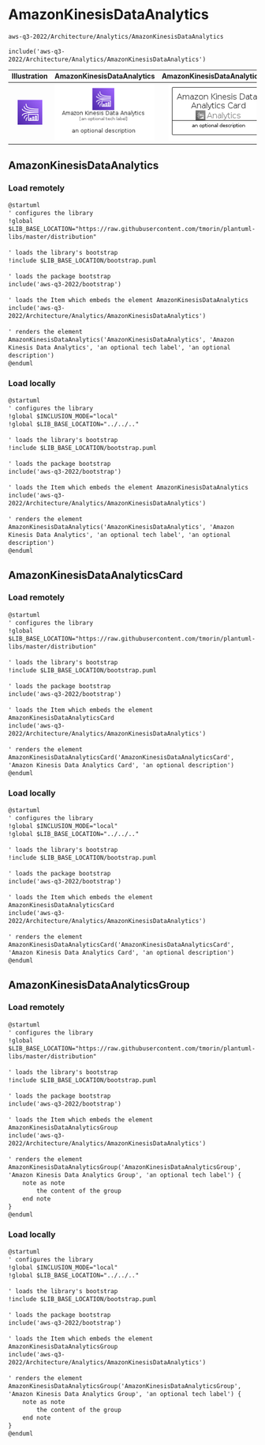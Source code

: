 # AmazonKinesisDataAnalytics


```text
aws-q3-2022/Architecture/Analytics/AmazonKinesisDataAnalytics
```

```text
include('aws-q3-2022/Architecture/Analytics/AmazonKinesisDataAnalytics')
```



| Illustration | AmazonKinesisDataAnalytics | AmazonKinesisDataAnalyticsCard | AmazonKinesisDataAnalyticsGroup |
| :---: | :---: | :---: | :---: |
| ![illustration for Illustration](../../../aws-q3-2022/Architecture/Analytics/AmazonKinesisDataAnalytics.png) | ![illustration for AmazonKinesisDataAnalytics](../../../aws-q3-2022/Architecture/Analytics/AmazonKinesisDataAnalytics.Local.png) | ![illustration for AmazonKinesisDataAnalyticsCard](../../../aws-q3-2022/Architecture/Analytics/AmazonKinesisDataAnalyticsCard.Local.png) | ![illustration for AmazonKinesisDataAnalyticsGroup](../../../aws-q3-2022/Architecture/Analytics/AmazonKinesisDataAnalyticsGroup.Local.png) |




## AmazonKinesisDataAnalytics

### Load remotely
```plantuml
@startuml
' configures the library
!global $LIB_BASE_LOCATION="https://raw.githubusercontent.com/tmorin/plantuml-libs/master/distribution"

' loads the library's bootstrap
!include $LIB_BASE_LOCATION/bootstrap.puml

' loads the package bootstrap
include('aws-q3-2022/bootstrap')

' loads the Item which embeds the element AmazonKinesisDataAnalytics
include('aws-q3-2022/Architecture/Analytics/AmazonKinesisDataAnalytics')

' renders the element
AmazonKinesisDataAnalytics('AmazonKinesisDataAnalytics', 'Amazon Kinesis Data Analytics', 'an optional tech label', 'an optional description')
@enduml
```

### Load locally
```plantuml
@startuml
' configures the library
!global $INCLUSION_MODE="local"
!global $LIB_BASE_LOCATION="../../.."

' loads the library's bootstrap
!include $LIB_BASE_LOCATION/bootstrap.puml

' loads the package bootstrap
include('aws-q3-2022/bootstrap')

' loads the Item which embeds the element AmazonKinesisDataAnalytics
include('aws-q3-2022/Architecture/Analytics/AmazonKinesisDataAnalytics')

' renders the element
AmazonKinesisDataAnalytics('AmazonKinesisDataAnalytics', 'Amazon Kinesis Data Analytics', 'an optional tech label', 'an optional description')
@enduml
```

## AmazonKinesisDataAnalyticsCard

### Load remotely
```plantuml
@startuml
' configures the library
!global $LIB_BASE_LOCATION="https://raw.githubusercontent.com/tmorin/plantuml-libs/master/distribution"

' loads the library's bootstrap
!include $LIB_BASE_LOCATION/bootstrap.puml

' loads the package bootstrap
include('aws-q3-2022/bootstrap')

' loads the Item which embeds the element AmazonKinesisDataAnalyticsCard
include('aws-q3-2022/Architecture/Analytics/AmazonKinesisDataAnalytics')

' renders the element
AmazonKinesisDataAnalyticsCard('AmazonKinesisDataAnalyticsCard', 'Amazon Kinesis Data Analytics Card', 'an optional description')
@enduml
```

### Load locally
```plantuml
@startuml
' configures the library
!global $INCLUSION_MODE="local"
!global $LIB_BASE_LOCATION="../../.."

' loads the library's bootstrap
!include $LIB_BASE_LOCATION/bootstrap.puml

' loads the package bootstrap
include('aws-q3-2022/bootstrap')

' loads the Item which embeds the element AmazonKinesisDataAnalyticsCard
include('aws-q3-2022/Architecture/Analytics/AmazonKinesisDataAnalytics')

' renders the element
AmazonKinesisDataAnalyticsCard('AmazonKinesisDataAnalyticsCard', 'Amazon Kinesis Data Analytics Card', 'an optional description')
@enduml
```

## AmazonKinesisDataAnalyticsGroup

### Load remotely
```plantuml
@startuml
' configures the library
!global $LIB_BASE_LOCATION="https://raw.githubusercontent.com/tmorin/plantuml-libs/master/distribution"

' loads the library's bootstrap
!include $LIB_BASE_LOCATION/bootstrap.puml

' loads the package bootstrap
include('aws-q3-2022/bootstrap')

' loads the Item which embeds the element AmazonKinesisDataAnalyticsGroup
include('aws-q3-2022/Architecture/Analytics/AmazonKinesisDataAnalytics')

' renders the element
AmazonKinesisDataAnalyticsGroup('AmazonKinesisDataAnalyticsGroup', 'Amazon Kinesis Data Analytics Group', 'an optional tech label') {
    note as note
        the content of the group
    end note
}
@enduml
```

### Load locally
```plantuml
@startuml
' configures the library
!global $INCLUSION_MODE="local"
!global $LIB_BASE_LOCATION="../../.."

' loads the library's bootstrap
!include $LIB_BASE_LOCATION/bootstrap.puml

' loads the package bootstrap
include('aws-q3-2022/bootstrap')

' loads the Item which embeds the element AmazonKinesisDataAnalyticsGroup
include('aws-q3-2022/Architecture/Analytics/AmazonKinesisDataAnalytics')

' renders the element
AmazonKinesisDataAnalyticsGroup('AmazonKinesisDataAnalyticsGroup', 'Amazon Kinesis Data Analytics Group', 'an optional tech label') {
    note as note
        the content of the group
    end note
}
@enduml
```

